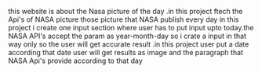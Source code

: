 this website is about the Nasa picture of the day .in this project ftech the Api's of NASA picture those picture that NASA publish every day in this project i create one input section where user has to put input upto today.the NASA API's accept 
the param as year-month-day so i crate a input in that way only so the user will get accurate result .in this project user put a date according that date user will get results as image and the paragraph that NASA Api's provide according to that
day 
